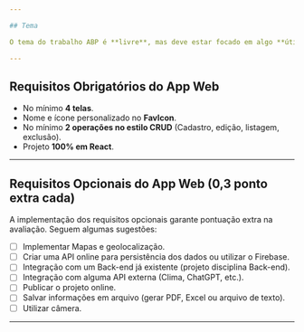 ```yaml
---

## Tema

O tema do trabalho ABP é **livre**, mas deve estar focado em algo **útil**, que tenha um propósito claro ou resolva um problema real. O projeto deve possuir **início, meio e fim**, apresentando um desenvolvimento coerente e completo da proposta escolhida.

---
```


## Requisitos Obrigatórios do App Web

- No mínimo **4 telas**.
- Nome e ícone personalizado no **FavIcon**.
- No mínimo **2 operações no estilo CRUD** (Cadastro, edição, listagem, exclusão).
- Projeto **100% em React**.

---

## Requisitos Opcionais do App Web (0,3 ponto extra cada)

A implementação dos requisitos opcionais garante pontuação extra na avaliação. Seguem algumas sugestões:

- [ ] Implementar Mapas e geolocalização.
- [ ] Criar uma API online para persistência dos dados ou utilizar o Firebase.
- [ ] Integração com um Back-end já existente (projeto disciplina Back-end).
- [ ] Integração com alguma API externa (Clima, ChatGPT, etc.).
- [ ] Publicar o projeto online.
- [ ] Salvar informações em arquivo (gerar PDF, Excel ou arquivo de texto).
- [ ] Utilizar câmera.

---
